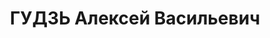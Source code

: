 ---
title: ГУДЗЬ Алексей Васильевич
description: "народився 1912, Полтавська обл., смт Котельва, українець, із селян,\
  \ освіта початкова. \n  Курсант військового училища \n  Заарештований 7 жовтня 1937\
  \ р. \n  Засуджений військовою Колегією Верховного Суду СРСР 10 грудня 1937 р. за\
  \ ст. ст. 54-8, 54-11 КК УРСР до розстрілу з конфіскацією майна. \n  Вирок виконано\
  \ 10 грудня 1937 р. у м. Харків. \n  Реабілітований Полтавською обласною прокуратурою\
  \ 1 вересня 1997 р."
---